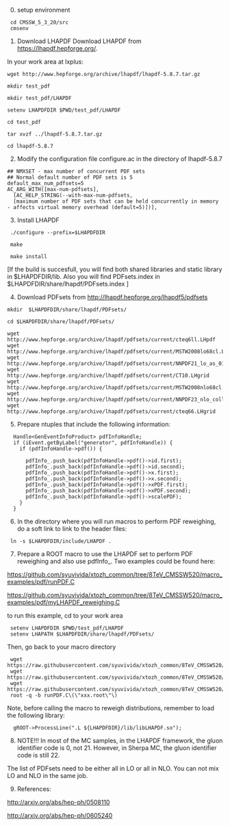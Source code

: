 0) setup environment

```
 cd CMSSW_5_3_20/src
 cmsenv
```

1) Download LHAPDF
   Download LHAPDF from https://lhapdf.hepforge.org/.

 In your work area at lxplus:

 ```  
 wget http://www.hepforge.org/archive/lhapdf/lhapdf-5.8.7.tar.gz
  
 mkdir test_pdf

 mkdir test_pdf/LHAPDF

 setenv LHAPDFDIR $PWD/test_pdf/LHAPDF

 cd test_pdf

 tar xvzf ../lhapdf-5.8.7.tar.gz

 cd lhapdf-5.8.7
``` 

2) Modify the configuration file configure.ac in the directory of lhapdf-5.8.7

```
## NMXSET - max number of concurrent PDF sets
## Normal default number of PDF sets is 5
default_max_num_pdfsets=5
AC_ARG_WITH([max-num-pdfsets],
  [AC_HELP_STRING(--with-max-num-pdfsets,
  [maximum number of PDF sets that can be held concurrently in memory - affects virtual memory overhead (default=5)])],
```

3) Install LHAPDF
```
 ./configure --prefix=$LHAPDFDIR

 make
 
 make install

```

 [If the build is succesfull, you will find both shared libraries and 
 static library in $LHAPDFDIR/lib.
 Also you will find PDFsets.index in $LHAPDFDIR/share/lhapdf/PDFsets.index
 ]
 
4) Download PDFsets from http://lhapdf.hepforge.org/lhapdf5/pdfsets

```
mkdir  $LHAPDFDIR/share/lhapdf/PDFsets/
 
cd $LHAPDFDIR/share/lhapdf/PDFsets/

wget http://www.hepforge.org/archive/lhapdf/pdfsets/current/cteq6ll.LHpdf
wget http://www.hepforge.org/archive/lhapdf/pdfsets/current/MSTW2008lo68cl.LHgrid
wget http://www.hepforge.org/archive/lhapdf/pdfsets/current/NNPDF21_lo_as_0119_100.LHgrid
wget http://www.hepforge.org/archive/lhapdf/pdfsets/current/CT10.LHgrid
wget http://www.hepforge.org/archive/lhapdf/pdfsets/current/MSTW2008nlo68cl.LHgrid
wget http://www.hepforge.org/archive/lhapdf/pdfsets/current/NNPDF23_nlo_collider_as_0118.LHgrid
wget http://www.hepforge.org/archive/lhapdf/pdfsets/current/cteq66.LHgrid

```

5) Prepare ntuples that include the following information:

```
  Handle<GenEventInfoProduct> pdfInfoHandle;
  if (iEvent.getByLabel("generator", pdfInfoHandle)) {
    if (pdfInfoHandle->pdf()) {

      pdfInfo_.push_back(pdfInfoHandle->pdf()->id.first);
      pdfInfo_.push_back(pdfInfoHandle->pdf()->id.second);
      pdfInfo_.push_back(pdfInfoHandle->pdf()->x.first);
      pdfInfo_.push_back(pdfInfoHandle->pdf()->x.second);
      pdfInfo_.push_back(pdfInfoHandle->pdf()->xPDF.first);
      pdfInfo_.push_back(pdfInfoHandle->pdf()->xPDF.second);
      pdfInfo_.push_back(pdfInfoHandle->pdf()->scalePDF);
    }
  }

```

6) In the directory where you will run macros to perform PDF 
 reweighing, do a soft link to link to the header files:
 
```
 ln -s $LHAPDFDIR/include/LHAPDF .
```


7) Prepare a ROOT macro to use the LHAPDF set to perform PDF reweighing 
 and also use pdfInfo_. Two examples could be found here:

https://github.com/syuvivida/xtozh_common/tree/8TeV_CMSSW520/macro_examples/pdf/runPDF.C

https://github.com/syuvivida/xtozh_common/tree/8TeV_CMSSW520/macro_examples/pdf/myLHAPDF_reweighing.C

 to run this example, cd to your work area
```
 setenv LHAPDFDIR $PWD/test_pdf/LHAPDF
 setenv LHAPATH $LHAPDFDIR/share/lhapdf/PDFsets/
```
 Then, go back to your macro directory
```
 wget https://raw.githubusercontent.com/syuvivida/xtozh_common/8TeV_CMSSW520/macro_examples/pdf/runPDF.C
 wget https://raw.githubusercontent.com/syuvivida/xtozh_common/8TeV_CMSSW520/macro_examples/pdf/myLHAPDF_reweighing.C
 wget https://raw.githubusercontent.com/syuvivida/xtozh_common/8TeV_CMSSW520/macro_examples/general/untuplizer.h
 root -q -b runPDF.C\(\"xxx.root\"\)
```

Note, before calling the macro to reweigh distributions, remember to load 
 the following library:
```
  gROOT->ProcessLine(".L ${LHAPDFDIR}/lib/libLHAPDF.so");
```


8) NOTE!!!
 In most of the MC samples, in the LHAPDF framework, 
 the gluon identifier code is 0, not 21. However, in Sherpa MC, 
 the gluon identifier code is still 22.

 The list of PDFsets need to be either all in LO or all in NLO. 
 You can not mix LO and NLO in the same job.

9) References:
 
 http://arxiv.org/abs/hep-ph/0508110

 http://arxiv.org/abs/hep-ph/0605240